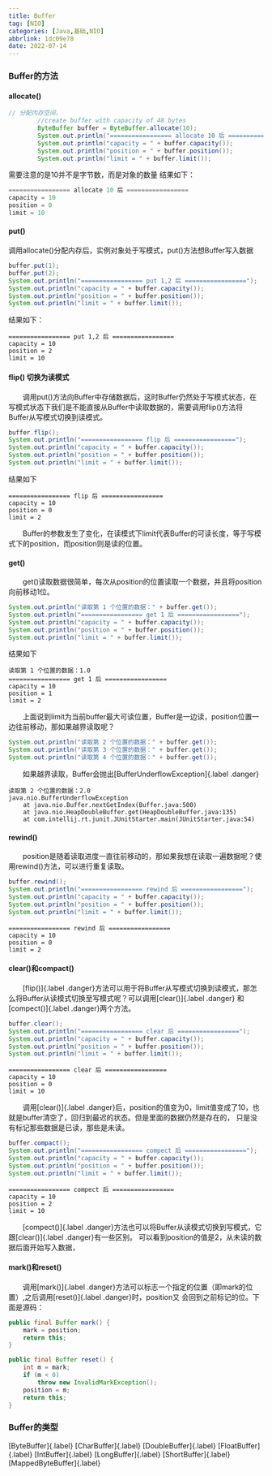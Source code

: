 ```yaml
---
title: Buffer
tag: [NIO]
categories: [Java,基础,NIO]
abbrlink: 1dc09e78
date: 2022-07-14
---
```


### Buffer的方法
#### allocate()

```java
// 分配内存空间，
        //create buffer with capacity of 48 bytes
        ByteBuffer buffer = ByteBuffer.allocate(10);
        System.out.println("================= allocate 10 后 =================");
        System.out.println("capacity = " + buffer.capacity());
        System.out.println("position = " + buffer.position());
        System.out.println("limit = " + buffer.limit());
```
需要注意的是10并不是字节数，而是对象的数量
结果如下：
```java
================= allocate 10 后 =================
capacity = 10
position = 0
limit = 10
```

#### put()
调用allocate()分配内存后，实例对象处于写模式，put()方法想Buffer写入数据
```java
buffer.put(1);
buffer.put(2);
System.out.println("================= put 1,2 后 =================");
System.out.println("capacity = " + buffer.capacity());
System.out.println("position = " + buffer.position());
System.out.println("limit = " + buffer.limit());
```
结果如下：
```text
================= put 1,2 后 =================
capacity = 10
position = 2
limit = 10
```
#### flip() 切换为读模式
&emsp;&emsp;调用put()方法向Buffer中存储数据后，这时Buffer仍然处于写模式状态，在写模式状态下我们是不能直接从Buffer中读取数据的，需要调用flip()方法将
Buffer从写模式切换到读模式。

```java
buffer.flip();
System.out.println("================= flip 后 =================");
System.out.println("capacity = " + buffer.capacity());
System.out.println("position = " + buffer.position());
System.out.println("limit = " + buffer.limit());
```
结果如下
```text
================= flip 后 =================
capacity = 10
position = 0
limit = 2
```
&emsp;&emsp;Buffer的参数发生了变化，在读模式下limit代表Buffer的可读长度，等于写模式下的position，而position则是读的位置。


#### get()
&emsp;&emsp;get()读取数据很简单，每次从position的位置读取一个数据，并且将position向前移动1位。
```java
System.out.println("读取第 1 个位置的数据：" + buffer.get());
System.out.println("================= get 1 后 =================");
System.out.println("capacity = " + buffer.capacity());
System.out.println("position = " + buffer.position());
System.out.println("limit = " + buffer.limit());
```
结果如下
```text
读取第 1 个位置的数据：1.0
================= get 1 后 =================
capacity = 10
position = 1
limit = 2
```
&emsp;&emsp;上面说到limit为当前buffer最大可读位置，Buffer是一边读，position位置一边往前移动，那如果越界读取呢？
```java
System.out.println("读取第 2 个位置的数据：" + buffer.get());
System.out.println("读取第 3 个位置的数据：" + buffer.get());
System.out.println("读取第 4 个位置的数据：" + buffer.get());
```
&emsp;&emsp;如果越界读取，Buffer会抛出[BufferUnderflowException]{.label .danger}

```text
读取第 2 个位置的数据：2.0
java.nio.BufferUnderflowException
	at java.nio.Buffer.nextGetIndex(Buffer.java:500)
	at java.nio.HeapDoubleBuffer.get(HeapDoubleBuffer.java:135)
	at com.intellij.rt.junit.JUnitStarter.main(JUnitStarter.java:54)
```

#### rewind()
&emsp;&emsp;position是随着读取进度一直往前移动的，那如果我想在读取一遍数据呢？使用rewind()方法，可以进行重复读取。
```java
buffer.rewind();
System.out.println("================= rewind 后 =================");
System.out.println("capacity = " + buffer.capacity());
System.out.println("position = " + buffer.position());
System.out.println("limit = " + buffer.limit());
```
```text
================= rewind 后 =================
capacity = 10
position = 0
limit = 2
```

#### clear()和compact()
&emsp;&emsp;[flip()]{.label .danger}方法可以用于将Buffer从写模式切换到读模式，那怎么将Buffer从读模式切换至写模式呢？可以调用[clear()]{.label .danger}
和[compect()]{.label .danger}两个方法。
```java
buffer.clear();
System.out.println("================= clear 后 =================");
System.out.println("capacity = " + buffer.capacity());
System.out.println("position = " + buffer.position());
System.out.println("limit = " + buffer.limit());
```

```text
================= clear 后 =================
capacity = 10
position = 0
limit = 10
```
&emsp;&emsp;调用[clear()]{.label .danger}后，position的值变为0，limit值变成了10，也就是buffer清空了，回归到最迟的状态。但是里面的数据仍然是存在的，
只是没有标记那些数据是已读，那些是未读。

```java
buffer.compact();
System.out.println("================= compect 后 =================");
System.out.println("capacity = " + buffer.capacity());
System.out.println("position = " + buffer.position());
System.out.println("limit = " + buffer.limit());
```
```text
================= compect 后 =================
capacity = 10
position = 2
limit = 10
```
&emsp;&emsp;[compect()]{.label .danger}方法也可以将Buffer从读模式切换到写模式，它跟[clear()]{.label .danger}有一些区别。
可以看到position的值是2，从未读的数据后面开始写入数据，

#### mark()和reset()
&emsp;&emsp;调用[mark()]{.label .danger}方法可以标志一个指定的位置（即mark的位置）,之后调用[reset()]{.label .danger}时，position又
会回到之前标记的位。下面是源码：
```java
public final Buffer mark() {
    mark = position;
    return this;
}

public final Buffer reset() {
    int m = mark;
    if (m < 0)
        throw new InvalidMarkException();
    position = m;
    return this;
}
```

### Buffer的类型
[ByteBuffer]{.label}
[CharBuffer]{.label}
[DoubleBuffer]{.label}
[FloatBuffer]{.label}
[IntBuffer]{.label}
[LongBuffer]{.label}
[ShortBuffer]{.label}
[MappedByteBuffer]{.label}




